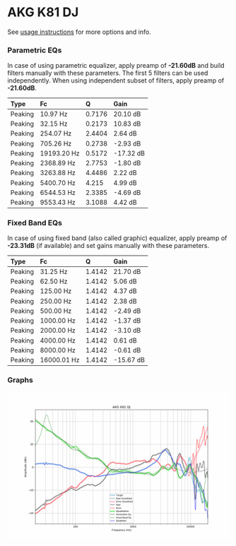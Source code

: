 # AKG K81 DJ
See [usage instructions](https://github.com/jaakkopasanen/AutoEq#usage) for more options and info.

### Parametric EQs
In case of using parametric equalizer, apply preamp of **-21.60dB** and build filters manually
with these parameters. The first 5 filters can be used independently.
When using independent subset of filters, apply preamp of **-21.60dB**.

| Type    | Fc          |      Q | Gain      |
|:--------|:------------|:-------|:----------|
| Peaking | 10.97 Hz    | 0.7176 | 20.10 dB  |
| Peaking | 32.15 Hz    | 0.2173 | 10.83 dB  |
| Peaking | 254.07 Hz   | 2.4404 | 2.64 dB   |
| Peaking | 705.26 Hz   | 0.2738 | -2.93 dB  |
| Peaking | 19193.20 Hz | 0.5172 | -17.32 dB |
| Peaking | 2368.89 Hz  | 2.7753 | -1.80 dB  |
| Peaking | 3263.88 Hz  | 4.4486 | 2.22 dB   |
| Peaking | 5400.70 Hz  | 4.215  | 4.99 dB   |
| Peaking | 6544.53 Hz  | 2.3385 | -4.69 dB  |
| Peaking | 9553.43 Hz  | 3.1088 | 4.42 dB   |

### Fixed Band EQs
In case of using fixed band (also called graphic) equalizer, apply preamp of **-23.31dB**
(if available) and set gains manually with these parameters.

| Type    | Fc          |      Q | Gain      |
|:--------|:------------|:-------|:----------|
| Peaking | 31.25 Hz    | 1.4142 | 21.70 dB  |
| Peaking | 62.50 Hz    | 1.4142 | 5.06 dB   |
| Peaking | 125.00 Hz   | 1.4142 | 4.37 dB   |
| Peaking | 250.00 Hz   | 1.4142 | 2.38 dB   |
| Peaking | 500.00 Hz   | 1.4142 | -2.49 dB  |
| Peaking | 1000.00 Hz  | 1.4142 | -1.37 dB  |
| Peaking | 2000.00 Hz  | 1.4142 | -3.10 dB  |
| Peaking | 4000.00 Hz  | 1.4142 | 0.61 dB   |
| Peaking | 8000.00 Hz  | 1.4142 | -0.61 dB  |
| Peaking | 16000.01 Hz | 1.4142 | -15.67 dB |

### Graphs
![](./AKG%20K81%20DJ.png)